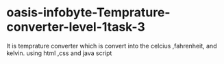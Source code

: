 # oasis-infobyte-Temprature-converter-level-1task-3
It is temprature converter which is convert  into the celcius ,fahrenheit, and kelvin. using html ,css and java script
